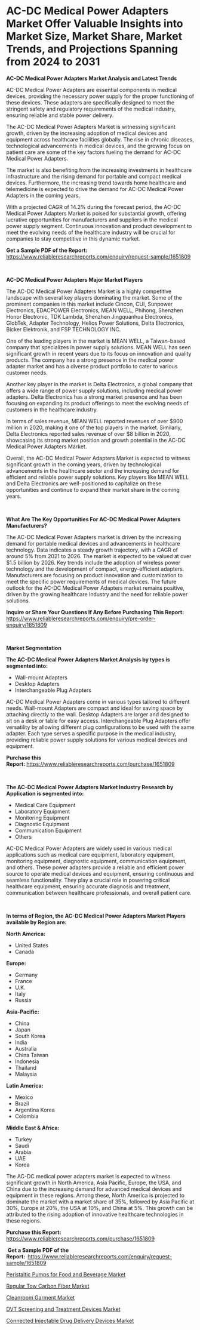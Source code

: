 <p><h1>AC-DC Medical Power Adapters Market Offer Valuable Insights into Market Size, Market Share, Market Trends, and Projections Spanning from 2024 to 2031</h1></p><p><strong>AC-DC Medical Power Adapters Market Analysis and Latest Trends</strong></p>
<p><p>AC-DC Medical Power Adapters are essential components in medical devices, providing the necessary power supply for the proper functioning of these devices. These adapters are specifically designed to meet the stringent safety and regulatory requirements of the medical industry, ensuring reliable and stable power delivery.</p><p>The AC-DC Medical Power Adapters Market is witnessing significant growth, driven by the increasing adoption of medical devices and equipment across healthcare facilities globally. The rise in chronic diseases, technological advancements in medical devices, and the growing focus on patient care are some of the key factors fueling the demand for AC-DC Medical Power Adapters.</p><p>The market is also benefiting from the increasing investments in healthcare infrastructure and the rising demand for portable and compact medical devices. Furthermore, the increasing trend towards home healthcare and telemedicine is expected to drive the demand for AC-DC Medical Power Adapters in the coming years.</p><p>With a projected CAGR of 14.2% during the forecast period, the AC-DC Medical Power Adapters Market is poised for substantial growth, offering lucrative opportunities for manufacturers and suppliers in the medical power supply segment. Continuous innovation and product development to meet the evolving needs of the healthcare industry will be crucial for companies to stay competitive in this dynamic market.</p></p>
<p><strong>Get a Sample PDF of the Report:&nbsp;</strong> <a href="https://www.reliableresearchreports.com/enquiry/request-sample/1651809">https://www.reliableresearchreports.com/enquiry/request-sample/1651809</a></p>
<p>&nbsp;</p>
<p><strong>AC-DC Medical Power Adapters Major Market Players</strong></p>
<p><p>The AC-DC Medical Power Adapters Market is a highly competitive landscape with several key players dominating the market. Some of the prominent companies in this market include Cincon, CUI, Sunpower Electronics, EDACPOWER Electronics, MEAN WELL, Phihong, Shenzhen Honor Electronic, TDK Lambda, Shenzhen Jingquanhua Electronics, GlobTek, Adapter Technology, Helios Power Solutions, Delta Electronics, Bicker Elektronik, and FSP TECHNOLOGY INC.</p><p>One of the leading players in the market is MEAN WELL, a Taiwan-based company that specializes in power supply solutions. MEAN WELL has seen significant growth in recent years due to its focus on innovation and quality products. The company has a strong presence in the medical power adapter market and has a diverse product portfolio to cater to various customer needs.</p><p>Another key player in the market is Delta Electronics, a global company that offers a wide range of power supply solutions, including medical power adapters. Delta Electronics has a strong market presence and has been focusing on expanding its product offerings to meet the evolving needs of customers in the healthcare industry.</p><p>In terms of sales revenue, MEAN WELL reported revenues of over $900 million in 2020, making it one of the top players in the market. Similarly, Delta Electronics reported sales revenue of over $8 billion in 2020, showcasing its strong market position and growth potential in the AC-DC Medical Power Adapters Market.</p><p>Overall, the AC-DC Medical Power Adapters Market is expected to witness significant growth in the coming years, driven by technological advancements in the healthcare sector and the increasing demand for efficient and reliable power supply solutions. Key players like MEAN WELL and Delta Electronics are well-positioned to capitalize on these opportunities and continue to expand their market share in the coming years.</p></p>
<p>&nbsp;</p>
<p><strong>What Are The Key Opportunities For AC-DC Medical Power Adapters Manufacturers?</strong></p>
<p><p>The AC-DC Medical Power Adapters market is driven by the increasing demand for portable medical devices and advancements in healthcare technology. Data indicates a steady growth trajectory, with a CAGR of around 5% from 2021 to 2026. The market is expected to be valued at over $1.5 billion by 2026. Key trends include the adoption of wireless power technology and the development of compact, energy-efficient adapters. Manufacturers are focusing on product innovation and customization to meet the specific power requirements of medical devices. The future outlook for the AC-DC Medical Power Adapters market remains positive, driven by the growing healthcare industry and the need for reliable power solutions.</p></p>
<p><strong>Inquire or Share Your Questions If Any Before Purchasing This Report:</strong> <a href="https://www.reliableresearchreports.com/enquiry/pre-order-enquiry/1651809">https://www.reliableresearchreports.com/enquiry/pre-order-enquiry/1651809</a></p>
<p>&nbsp;</p>
<p><strong>Market Segmentation</strong></p>
<p><strong>The AC-DC Medical Power Adapters Market Analysis by types is segmented into:</strong></p>
<p><ul><li>Wall-mount Adapters</li><li>Desktop Adapters</li><li>Interchangeable Plug Adapters</li></ul></p>
<p><p>AC-DC Medical Power Adapters come in various types tailored to different needs. Wall-mount Adapters are compact and ideal for saving space by attaching directly to the wall. Desktop Adapters are larger and designed to sit on a desk or table for easy access. Interchangeable Plug Adapters offer versatility by allowing different plug configurations to be used with the same adapter. Each type serves a specific purpose in the medical industry, providing reliable power supply solutions for various medical devices and equipment.</p></p>
<p><strong>Purchase this Report:&nbsp;</strong><a href="https://www.reliableresearchreports.com/purchase/1651809">https://www.reliableresearchreports.com/purchase/1651809</a></p>
<p>&nbsp;</p>
<p><strong>The AC-DC Medical Power Adapters Market Industry Research by Application is segmented into:</strong></p>
<p><ul><li>Medical Care Equipment</li><li>Laboratory Equipment</li><li>Monitoring Equipment</li><li>Diagnostic Equipment</li><li>Communication Equipment</li><li>Others</li></ul></p>
<p><p>AC-DC Medical Power Adapters are widely used in various medical applications such as medical care equipment, laboratory equipment, monitoring equipment, diagnostic equipment, communication equipment, and others. These power adapters provide a reliable and efficient power source to operate medical devices and equipment, ensuring continuous and seamless functionality. They play a crucial role in powering critical healthcare equipment, ensuring accurate diagnosis and treatment, communication between healthcare professionals, and overall patient care.</p></p>
<p>&nbsp;</p>
<p><strong>In terms of Region, the AC-DC Medical Power Adapters Market Players available by Region are:</strong></p>
<p>
    <p> <strong> North America: </strong>
        <ul>
            <li>United States</li>
            <li>Canada</li>
        </ul>
        </p> 
    <p> <strong> Europe: </strong>
        <ul>
            <li>Germany</li>
            <li>France</li>
            <li>U.K.</li>
            <li>Italy</li>
            <li>Russia</li>
        </ul>
        </p> 
    <p> <strong> Asia-Pacific: </strong>
        <ul>
            <li>China</li>
            <li>Japan</li>
            <li>South Korea</li>
            <li>India</li>
            <li>Australia</li>
            <li>China Taiwan</li>
            <li>Indonesia</li>
            <li>Thailand</li>
            <li>Malaysia</li>
        </ul>
        </p> 
    <p> <strong> Latin America: </strong>
        <ul>
            <li>Mexico</li>
            <li>Brazil</li>
            <li>Argentina Korea</li>
            <li>Colombia</li>
        </ul>
        </p> 
    <p> <strong> Middle East & Africa: </strong>
        <ul>
            <li>Turkey</li>
            <li>Saudi</li>
            <li>Arabia</li>
            <li>UAE</li>
            <li>Korea</li>
        </ul>
    </p>
    </p>
<p><p>The AC-DC medical power adapters market is expected to witness significant growth in North America, Asia Pacific, Europe, the USA, and China due to the increasing demand for advanced medical devices and equipment in these regions. Among these, North America is projected to dominate the market with a market share of 35%, followed by Asia Pacific at 30%, Europe at 20%, the USA at 10%, and China at 5%. This growth can be attributed to the rising adoption of innovative healthcare technologies in these regions.</p></p>
<p><strong>Purchase this Report: </strong><a href="https://www.reliableresearchreports.com/purchase/1651809">https://www.reliableresearchreports.com/purchase/1651809</a></p>
<p>&nbsp;<strong>Get a Sample PDF of the Report:&nbsp;&nbsp;</strong><a href="https://www.reliableresearchreports.com/enquiry/request-sample/1651809">https://www.reliableresearchreports.com/enquiry/request-sample/1651809</a></p>
<p><strong></strong></p>
<p><p><a href="https://github.com/pizolina/Market-Research-Report-List-3/blob/main/peristaltic-pumps-for-food-and-beverage-market.md">Peristaltic Pumps for Food and Beverage Market</a></p><p><a href="https://issuu.com/reportprime-2/docs/regular-tow-carbon-fiber-market-size-2030.pptx">Regular Tow Carbon Fiber Market</a></p><p><a href="https://issuu.com/reportprime-2/docs/cleanroom-garment-market-size-2030.pptx">Cleanroom Garment Market</a></p><p><a href="https://medium.com/@reganklocko456458/dvt-screening-and-treatment-devices-market-insights-into-market-cagr-market-trends-and-growth-38794901a6de">DVT Screening and Treatment Devices Market</a></p><p><a href="https://medium.com/@reganklocko456458/connected-injectable-drug-delivery-devices-market-exploring-market-share-market-trends-and-53bff2390070">Connected Injectable Drug Delivery Devices Market</a></p></p>